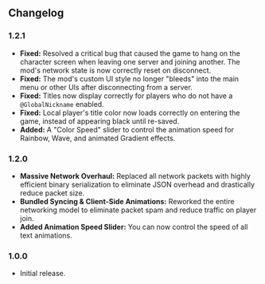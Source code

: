 ## Changelog
### 1.2.1
- **Fixed:** Resolved a critical bug that caused the game to hang on the character screen when leaving one server and joining another. The mod's network state is now correctly reset on disconnect.
- **Fixed:** The mod's custom UI style no longer "bleeds" into the main menu or other UIs after disconnecting from a server.
- **Fixed:** Titles now display correctly for players who do not have a `@GlobalNickname` enabled.
- **Fixed:** Local player's title color now loads correctly on entering the game, instead of appearing black until re-saved.
- **Added:** A "Color Speed" slider to control the animation speed for Rainbow, Wave, and animated Gradient effects.

### 1.2.0
- **Massive Network Overhaul:** Replaced all network packets with highly efficient binary serialization to eliminate JSON overhead and drastically reduce packet size.
- **Bundled Syncing & Client-Side Animations:** Reworked the entire networking model to eliminate packet spam and reduce traffic on player join.
- **Added Animation Speed Slider:** You can now control the speed of all text animations.

### 1.0.0
- Initial release.